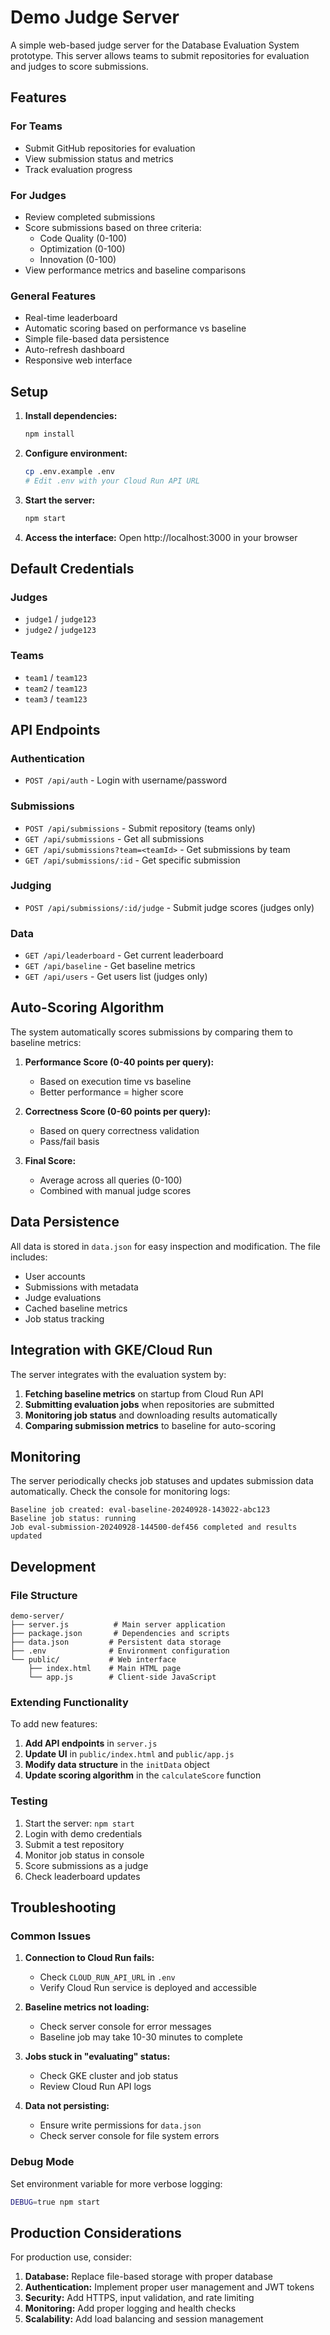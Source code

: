 # Demo Judge Server

A simple web-based judge server for the Database Evaluation System prototype. This server allows teams to submit repositories for evaluation and judges to score submissions.

## Features

### For Teams

- Submit GitHub repositories for evaluation
- View submission status and metrics
- Track evaluation progress

### For Judges

- Review completed submissions
- Score submissions based on three criteria:
  - Code Quality (0-100)
  - Optimization (0-100)
  - Innovation (0-100)
- View performance metrics and baseline comparisons

### General Features

- Real-time leaderboard
- Automatic scoring based on performance vs baseline
- Simple file-based data persistence
- Auto-refresh dashboard
- Responsive web interface

## Setup

1. **Install dependencies:**

   ```bash
   npm install
   ```

2. **Configure environment:**

   ```bash
   cp .env.example .env
   # Edit .env with your Cloud Run API URL
   ```

3. **Start the server:**

   ```bash
   npm start
   ```

4. **Access the interface:**
   Open http://localhost:3000 in your browser

## Default Credentials

### Judges

- `judge1` / `judge123`
- `judge2` / `judge123`

### Teams

- `team1` / `team123`
- `team2` / `team123`
- `team3` / `team123`

## API Endpoints

### Authentication

- `POST /api/auth` - Login with username/password

### Submissions

- `POST /api/submissions` - Submit repository (teams only)
- `GET /api/submissions` - Get all submissions
- `GET /api/submissions?team=<teamId>` - Get submissions by team
- `GET /api/submissions/:id` - Get specific submission

### Judging

- `POST /api/submissions/:id/judge` - Submit judge scores (judges only)

### Data

- `GET /api/leaderboard` - Get current leaderboard
- `GET /api/baseline` - Get baseline metrics
- `GET /api/users` - Get users list (judges only)

## Auto-Scoring Algorithm

The system automatically scores submissions by comparing them to baseline metrics:

1. **Performance Score (0-40 points per query):**

   - Based on execution time vs baseline
   - Better performance = higher score

2. **Correctness Score (0-60 points per query):**

   - Based on query correctness validation
   - Pass/fail basis

3. **Final Score:**
   - Average across all queries (0-100)
   - Combined with manual judge scores

## Data Persistence

All data is stored in `data.json` for easy inspection and modification. The file includes:

- User accounts
- Submissions with metadata
- Judge evaluations
- Cached baseline metrics
- Job status tracking

## Integration with GKE/Cloud Run

The server integrates with the evaluation system by:

1. **Fetching baseline metrics** on startup from Cloud Run API
2. **Submitting evaluation jobs** when repositories are submitted
3. **Monitoring job status** and downloading results automatically
4. **Comparing submission metrics** to baseline for auto-scoring

## Monitoring

The server periodically checks job statuses and updates submission data automatically. Check the console for monitoring logs:

```
Baseline job created: eval-baseline-20240928-143022-abc123
Baseline job status: running
Job eval-submission-20240928-144500-def456 completed and results updated
```

## Development

### File Structure

```
demo-server/
├── server.js          # Main server application
├── package.json       # Dependencies and scripts
├── data.json         # Persistent data storage
├── .env              # Environment configuration
└── public/           # Web interface
    ├── index.html    # Main HTML page
    └── app.js        # Client-side JavaScript
```

### Extending Functionality

To add new features:

1. **Add API endpoints** in `server.js`
2. **Update UI** in `public/index.html` and `public/app.js`
3. **Modify data structure** in the `initData` object
4. **Update scoring algorithm** in the `calculateScore` function

### Testing

1. Start the server: `npm start`
2. Login with demo credentials
3. Submit a test repository
4. Monitor job status in console
5. Score submissions as a judge
6. Check leaderboard updates

## Troubleshooting

### Common Issues

1. **Connection to Cloud Run fails:**

   - Check `CLOUD_RUN_API_URL` in `.env`
   - Verify Cloud Run service is deployed and accessible

2. **Baseline metrics not loading:**

   - Check server console for error messages
   - Baseline job may take 10-30 minutes to complete

3. **Jobs stuck in "evaluating" status:**

   - Check GKE cluster and job status
   - Review Cloud Run API logs

4. **Data not persisting:**
   - Ensure write permissions for `data.json`
   - Check server console for file system errors

### Debug Mode

Set environment variable for more verbose logging:

```bash
DEBUG=true npm start
```

## Production Considerations

For production use, consider:

1. **Database:** Replace file-based storage with proper database
2. **Authentication:** Implement proper user management and JWT tokens
3. **Security:** Add HTTPS, input validation, and rate limiting
4. **Monitoring:** Add proper logging and health checks
5. **Scalability:** Add load balancing and session management
